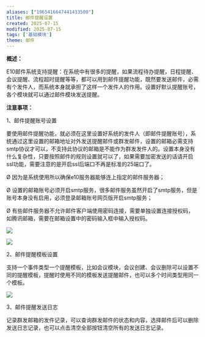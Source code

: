 ```yaml
---
aliases: ["1965416647441433500"]
title: 邮件提醒设置
created: 2025-07-15
modified: 2025-07-15
tags: ['基础模块']
theme: 邮件
---
```


**概述：**

E10邮件系统支持提醒：在系统中有很多的提醒，如果流程待办提醒，日程提醒、会议提醒、流程超时提醒等等，都可以用到邮件提醒功能，既然要发送邮件，必需有个发件人，而系统本身就承担了这样一个发件人的作用。设置好默认提醒账号，各个模块就可以通过邮件模块发送提醒。

**注意事项：**

1、邮件提醒账号设置

要使用邮件提醒功能，就必须在这里设置好系统的发件人（即邮件提醒账号），系统通过这里设置的邮箱地址对外发送提醒邮件或群发邮件，设置的邮箱必需支持smtp协议才可以，不支持此协议的邮箱是不能作为群发发件人的。设置本身没有什么复杂性，只要按照邮件的规则设置就可以了，如果需要加密发送的话请开启ssl功能，需要注意的是开启ssl后端口不再是标准的25端口了。

Ø 因为是系统使用所以确保e10服务器能够连上指定的邮件服务器；

Ø 设置的邮箱账号必须开启smtp服务，很多邮件服务虽然开启了smtp服务，但是账号本身没有启用，必须登录邮箱账号网页版开启smtp服务；

Ø 有些邮件服务器不允许邮件客户端使用密码连接，需要单独设置连接授权码，如腾讯邮箱，需要在邮箱设置中的密码输入框中输入授权码。

![](https://myhelpdoc.oss-cn-heyuan.aliyuncs.com/mdimages/b682061e2314a223363887adffef3e02.jpg)

![](https://myhelpdoc.oss-cn-heyuan.aliyuncs.com/mdimages/2301a6c80cf356afe6f88aa62a316253.jpg)

2、邮件提醒模板设置

支持一个事件类型一个提醒模板，比如会议模块，会议创建、会议删除可以设置不同的提醒模板，提醒时使用不同的模板发送提醒邮件，也可以多个时间类型用同一个模板。

![](https://myhelpdoc.oss-cn-heyuan.aliyuncs.com/mdimages/41244ac37cf42498c777490c9cae5e6c.jpg)

3、邮件提醒发送日志

记录群发邮箱的发件记录，可以查询群发邮件的状态和内容，选择邮件后可以删除发送日志记录，也可以点击清空全部按钮清空所有的发送日志记录。

